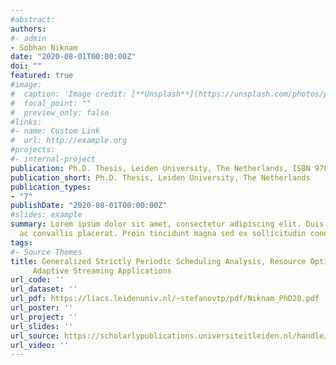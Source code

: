 ```yaml
---
#abstract: 
authors:
#- admin
- Sobhan Niknam
date: "2020-08-01T00:00:00Z"
doi: ""
featured: true
#image:
#  caption: 'Image credit: [**Unsplash**](https://unsplash.com/photos/pLCdAaMFLTE)'
#  focal_point: ""
#  preview_only: false
#links:
#- name: Custom Link
#  url: http://example.org
#projects:
#- internal-project
publication: Ph.D. Thesis, Leiden University, The Netherlands, ISBN 978-90-9033402-8
publication_short: Ph.D. Thesis, Leiden University, The Netherlands
publication_types:
- "7"
publishDate: "2020-08-01T00:00:00Z"
#slides: example
summary: Lorem ipsum dolor sit amet, consectetur adipiscing elit. Duis posuere tellus
  ac convallis placerat. Proin tincidunt magna sed ex sollicitudin condimentum.
tags: 
#- Source Themes
title: Generalized Strictly Periodic Scheduling Analysis, Resource Optimization, and Implementation of 
     Adaptive Streaming Applications
url_code: ''
url_dataset: ''
url_pdf: https://liacs.leidenuniv.nl/~stefanovtp/pdf/Niknam_PhD20.pdf
url_poster: ''
url_project: ''
url_slides: ''
url_source: https://scholarlypublications.universiteitleiden.nl/handle/1887/135946
url_video: ''
---
```

